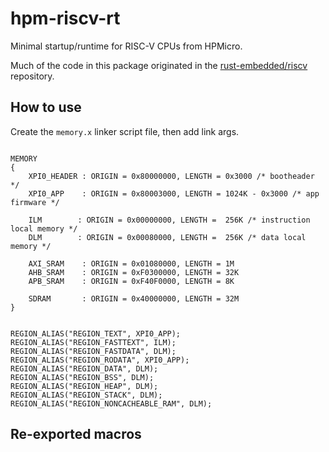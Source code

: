 # hpm-riscv-rt

Minimal startup/runtime for RISC-V CPUs from HPMicro.

Much of the code in this package originated in the [rust-embedded/riscv] repository.

[rust-embedded/riscv]: https://github.com/rust-embedded/riscv

## How to use

Create the `memory.x` linker script file, then add link args.

```ld

MEMORY
{
    XPI0_HEADER : ORIGIN = 0x80000000, LENGTH = 0x3000 /* bootheader */
    XPI0_APP    : ORIGIN = 0x80003000, LENGTH = 1024K - 0x3000 /* app firmware */

    ILM        : ORIGIN = 0x00000000, LENGTH =  256K /* instruction local memory */
    DLM        : ORIGIN = 0x00080000, LENGTH =  256K /* data local memory */

    AXI_SRAM    : ORIGIN = 0x01080000, LENGTH = 1M
    AHB_SRAM    : ORIGIN = 0xF0300000, LENGTH = 32K
    APB_SRAM    : ORIGIN = 0xF40F0000, LENGTH = 8K

    SDRAM       : ORIGIN = 0x40000000, LENGTH = 32M
}


REGION_ALIAS("REGION_TEXT", XPI0_APP);
REGION_ALIAS("REGION_FASTTEXT", ILM);
REGION_ALIAS("REGION_FASTDATA", DLM);
REGION_ALIAS("REGION_RODATA", XPI0_APP);
REGION_ALIAS("REGION_DATA", DLM);
REGION_ALIAS("REGION_BSS", DLM);
REGION_ALIAS("REGION_HEAP", DLM);
REGION_ALIAS("REGION_STACK", DLM);
REGION_ALIAS("REGION_NONCACHEABLE_RAM", DLM);
```

## Re-exported macros

<!-- intro to entry, fast, interrupt, pre_init >

### `entry!`

```rust
#[entry]
fn main() -> ! {
    loop {
        // your code here
    }
}
```

Marks a function as the entry point of the program.

### `fast!`

```rust
#[fast]
fn fast_handler() {
    // your code here
}

#[fast]
static mut FAST_DATA: u32 = 0;

#[fast]
static FAST_DATA_INIT: MaybeUninit<u32> = MaybeUninit::uninit();
```

Marks a function as a fast interrupt handler, or a static as fast data.

### `interrupt!`

```rustp
#[interrupt]
fn GPIO0() {
    // your code here
}

#[interrupt(MachineTimer)]
fn timer() {
    // your code here
}
```

Marks a function as an interrupt handler, both core local and external.

### `pre_init!`

```rust
#[pre_init]
fn before_main() {
    // your code here
}
```

Marks a function that will be executed before `main`. Useful for setting up the environment(SDRAM, etc).
